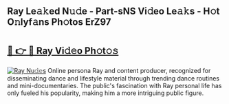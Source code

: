 ## Ray Le𝚊𝚔ed N𝚞𝚍e - Part-sNS Vi𝚍eo Le𝚊𝚔s - H𝚘t O𝚗lyf𝚊ns Ph𝚘tos ErZ97

# <h2><a href="http://hf92c5.feru.top/?c=Ray">🔗 👉 🔴 Ray Vi𝚍𝚎o Ph𝚘t𝚘𝚜</a></h2>

[![Ray Nu𝚍𝚎s](https://i.imgur.com/0TWrTi3.gif)](http://hf92c5.feru.top/?c=Ray)
Online persona Ray and content producer, recognized for disseminating dance and lifestyle material through trending dance routines and mini-documentaries. The public's fascination with Ray personal life has only fueled his popularity, making him a more intriguing public figure. 
